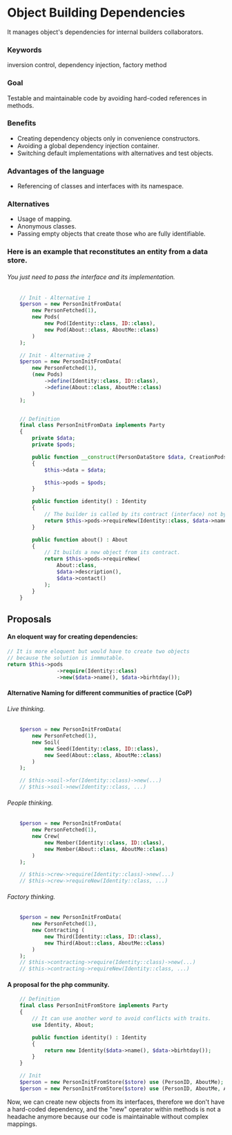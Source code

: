 # Object Building Dependencies
It manages object's dependencies for internal builders collaborators.


### Keywords
inversion control, dependency injection, factory method

### Goal
Testable and maintainable code by avoiding hard-coded references in methods.

### Benefits
- Creating dependency objects only in convenience constructors.
- Avoiding a global dependency injection container.
- Switching default implementations with alternatives and test objects.

### Advantages of the language
- Referencing of classes and interfaces with its namespace.

### Alternatives
- Usage of mapping.
- Anonymous classes.
- Passing empty objects that create those who are fully identifiable.

### Here is an example that reconstitutes an entity from a data store.
###### You just need to pass the interface and its implementation.

```php
    // Init - Alternative 1
    $person = new PersonInitFromData(
        new PersonFetched(1),
        new Pods(
            new Pod(Identity::class, ID::class),
            new Pod(About::class, AboutMe::class)
        )
    );  

    // Init - Alternative 2
    $person = new PersonInitFromData(
        new PersonFetched(1),
        (new Pods)
            ->define(Identity::class, ID::class),
            ->define(About::class, AboutMe::class)
        )
    );  


    // Definition
    final class PersonInitFromData implements Party
    {
        private $data;
        private $pods;

        public function __construct(PersonDataStore $data, CreationPods $pods)
        {
            $this->data = $data;

            $this->pods = $pods;
        }

        public function identity() : Identity
        {
            // The builder is called by its contract (interface) not by its concrete name.
            return $this->pods->requireNew(Identity::class, $data->name(), $data->birhtday());
        }

        public function about() : About
        {
            // It builds a new object from its contract.
            return $this->pods->requireNew(
                About::class, 
                $data->description(), 
                $data->contact()
            );
        }
    }  
```

## Proposals

#### An eloquent way for creating dependencies:
```php
// It is more eloquent but would have to create two objects 
// because the solution is inmmutable.
return $this->pods
                ->require(Identity::class)
                ->new($data->name(), $data->birhtday());
```                

#### Alternative Naming for different communities of practice (CoP) 
###### Live thinking.
```php
    $person = new PersonInitFromData(
        new PersonFetched(1),
        new Soil(
            new Seed(Identity::class, ID::class),
            new Seed(About::class, AboutMe::class)
        )
    );    

    // $this->soil->for(Identity::class)->new(...)
    // $this->soil->new(Identity::class, ...)
```        

###### People thinking.
```php
    $person = new PersonInitFromData(
        new PersonFetched(1),
        new Crew(
            new Member(Identity::class, ID::class),
            new Member(About::class, AboutMe::class)
        )
    );  

    // $this->crew->require(Identity::class)->new(...)  
    // $this->crew->requireNew(Identity::class, ...)
```

###### Factory thinking.
```php
    $person = new PersonInitFromData(
        new PersonFetched(1),
        new Contracting (
            new Third(Identity::class, ID::class),
            new Third(About::class, AboutMe::class)
        )
    ); 
    // $this->contracting->require(Identity::class)->new(...)  
    // $this->contracting->requireNew(Identity::class, ...)    
```


#### A proposal for the php community.
```php
    // Definition
    final class PersonInitFromStore implements Party 
    {
        // It can use another word to avoid conflicts with traits.
        use Identity, About;

        public function identity() : Identity
        {
            return new Identity($data->name(), $data->birhtday());
        }        
    }

    // Init 
    $person = new PersonInitFromStore($store) use (PersonID, AboutMe);
    $person = new PersonInitFromStore($store) use (PersonID, AboutMe, AboutMeTest);
```    

Now, we can create new objects from its interfaces, therefore we don't have a hard-coded dependency, and the "new" operator within methods is not a headache anymore because our code is maintainable without complex mappings.
